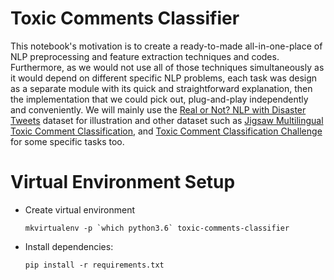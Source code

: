 # Toxic Comments Classifier

This notebook's motivation is to create a ready-to-made all-in-one-place of NLP preprocessing and feature extraction techniques and codes. Furthermore, as we would not use all of those techniques simultaneously as it would depend on different specific NLP problems, each task was design as a separate module with its quick and straightforward explanation, then the implementation that we could pick out, plug-and-play independently and conveniently. We will mainly use the [Real or Not? NLP with Disaster Tweets](https://www.kaggle.com/c/nlp-getting-started) dataset for illustration and other dataset such as [Jigsaw Multilingual Toxic Comment Classification](https://www.kaggle.com/c/jigsaw-multilingual-toxic-comment-classification), and [Toxic Comment Classification Challenge](https://www.kaggle.com/c/jigsaw-toxic-comment-classification-challenge) for some specific tasks too.


# Virtual Environment Setup
-   Create virtual environment

        mkvirtualenv -p `which python3.6` toxic-comments-classifier
 

-   Install dependencies: 
    
        pip install -r requirements.txt 

